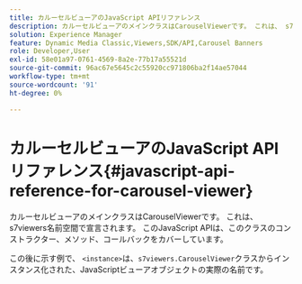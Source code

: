 ```yaml
---
title: カルーセルビューアのJavaScript APIリファレンス
description: カルーセルビューアのメインクラスはCarouselViewerです。 これは、 s7viewers名前空間で宣言されます。 このJavaScript APIは、このクラスのコンストラクター、メソッド、コールバックをカバーしています。
solution: Experience Manager
feature: Dynamic Media Classic,Viewers,SDK/API,Carousel Banners
role: Developer,User
exl-id: 58e01a97-0761-4569-8a2e-77b17a55521d
source-git-commit: 96ac67e5645c2c55920cc971806ba2f14ae57044
workflow-type: tm+mt
source-wordcount: '91'
ht-degree: 0%

---
```


# カルーセルビューアのJavaScript APIリファレンス{#javascript-api-reference-for-carousel-viewer}

カルーセルビューアのメインクラスはCarouselViewerです。 これは、 s7viewers名前空間で宣言されます。 このJavaScript APIは、このクラスのコンストラクター、メソッド、コールバックをカバーしています。

この後に示す例で、 `<instance>`は、`s7viewers.CarouselViewer`クラスからインスタンス化された、JavaScriptビューアオブジェクトの実際の名前です。
